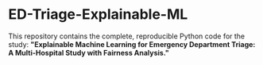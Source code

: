 # ED-Triage-Explainable-ML
This repository contains the complete, reproducible Python code for the study: **"Explainable Machine Learning for Emergency Department Triage: A Multi-Hospital Study with Fairness Analysis."**  
